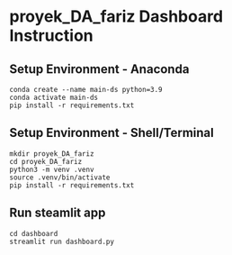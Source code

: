 # proyek_DA_fariz Dashboard Instruction

## Setup Environment - Anaconda
```
conda create --name main-ds python=3.9
conda activate main-ds
pip install -r requirements.txt
```

## Setup Environment - Shell/Terminal
```
mkdir proyek_DA_fariz
cd proyek_DA_fariz
python3 -m venv .venv
source .venv/bin/activate
pip install -r requirements.txt
```

## Run steamlit app
```
cd dashboard
streamlit run dashboard.py
```